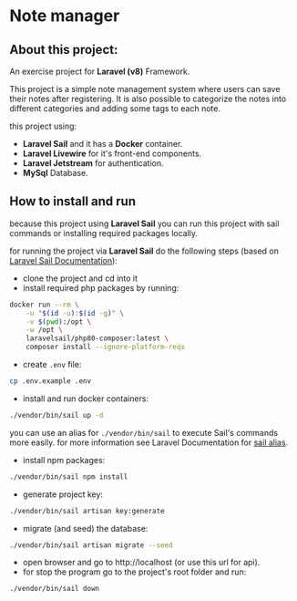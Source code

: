 # Note manager
## About this project:
An exercise project for __Laravel (v8)__ Framework.

This project is a simple note management system where users can save their notes after registering. It is also possible to categorize the notes into different categories and adding some tags to each note.

this project using:
* __Laravel Sail__ and it has a **Docker** container.
* __Laravel Livewire__ for it's front-end components.
* __Laravel Jetstream__ for authentication.
* **MySql** Database.

## How to install and run

because this project using **Laravel Sail** you can run this project with sail commands or installing required packages locally.

for running the project via **Laravel Sail** do the following steps (based on [Laravel Sail Documentation](https://laravel.com/docs/8.x/sail#installing-composer-dependencies-for-existing-projects)):
- clone the project and cd into it
- install required php packages by running:
```sh
docker run --rm \
    -u "$(id -u):$(id -g)" \
    -v $(pwd):/opt \
    -w /opt \
    laravelsail/php80-composer:latest \
    composer install --ignore-platform-reqs
```
- create `.env` file:
```sh
cp .env.example .env
```
- install and run docker containers:
```sh
./vendor/bin/sail up -d
```
you can use an alias for `./vendor/bin/sail` to execute Sail's commands more easily. for more information see Laravel Documentation for [sail alias](https://laravel.com/docs/8.x/sail#configuring-a-bash-alias).

- install npm packages:
```sh
./vendor/bin/sail npm install
```
- generate project key:
```sh
./vendor/bin/sail artisan key:generate
```
- migrate (and seed) the database:
```sh
./vendor/bin/sail artisan migrate --seed
```
- open browser and go to http://localhost (or use this url for api).
- for stop the program go to the project's root folder and run:
```sh
./vendor/bin/sail down
```
